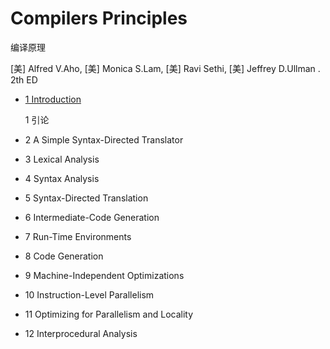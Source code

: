 # Compilers Principles

编译原理

[美] Alfred V.Aho, [美] Monica S.Lam, [美] Ravi Sethi, [美] Jeffrey D.Ullman . 2th ED

- [1 Introduction](chapter1.md)

  1 引论

- 2 A Simple Syntax-Directed Translator

- 3 Lexical Analysis

- 4 Syntax Analysis

- 5 Syntax-Directed Translation

- 6 Intermediate-Code Generation

- 7 Run-Time Environments

- 8 Code Generation

- 9 Machine-Independent Optimizations

- 10 Instruction-Level Parallelism

- 11 Optimizing for Parallelism and Locality

- 12 Interprocedural Analysis

